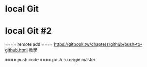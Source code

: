 # local Git
# local Git #2


==== remote add ====
https://gitbook.tw/chapters/github/push-to-github.html
教學

==== push code ====
push -u origin master
